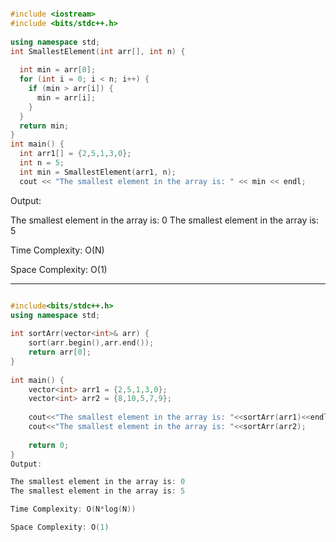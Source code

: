 ```cpp

#include <iostream>
#include <bits/stdc++.h>
 
using namespace std;
int SmallestElement(int arr[], int n) {
 
  int min = arr[0];
  for (int i = 0; i < n; i++) {
    if (min > arr[i]) {
      min = arr[i];
    }
  }
  return min;
}
int main() {
  int arr1[] = {2,5,1,3,0};
  int n = 5;
  int min = SmallestElement(arr1, n);
  cout << "The smallest element in the array is: " << min << endl;


```

Output:

The smallest element in the array is: 0
The smallest element in the array is: 5

Time Complexity: O(N)

Space Complexity: O(1)


---

```cpp

#include<bits/stdc++.h>
using namespace std;
 
int sortArr(vector<int>& arr) {
    sort(arr.begin(),arr.end());
    return arr[0];
}
 
int main() {
    vector<int> arr1 = {2,5,1,3,0};
    vector<int> arr2 = {8,10,5,7,9};
   
    cout<<"The smallest element in the array is: "<<sortArr(arr1)<<endl;
    cout<<"The smallest element in the array is: "<<sortArr(arr2);
   
    return 0;
}
Output:

The smallest element in the array is: 0
The smallest element in the array is: 5

Time Complexity: O(N*log(N))

Space Complexity: O(1)


```
